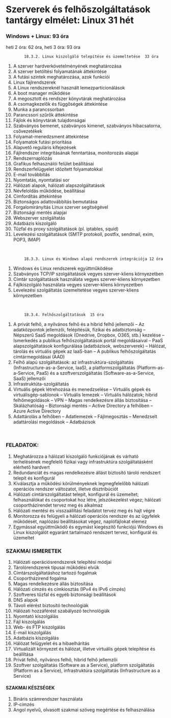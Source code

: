 # Szerverek és felhőszolgáltatások tantárgy elmélet: Linux  31 hét
### Windows + Linux: 93 óra
heti 2 óra: 62 óra, heti 3 óra: 93 óra


            18.3.2. Linux kiszolgáló telepítése és üzemeltetése  33 óra
1. A szerver hardverkövetelményének meghatározása
1. A szerver betöltési folyamatának áttekintése
1. A futási szintek meghatározása, azok funkciói
1. Linux fájlrendszerek
1. A Linux rendszereknél használt lemezpartícionálások
1. A boot manager működése
1. A megosztott és rendszer könyvtárak meghatározása
1. A csomagkezelők és függőségek áttekintése
1. Munka a parancssorban
1. Parancssori szűrők áttekintése
1. Fájlok és könyvtárak tulajdonságai
1. Szabványos bemenet, szabványos kimenet, szabványos hibacsatorna, csővezetékek
1. Folyamat-menedzsment áttekintése
1. Folyamatok futási prioritása
1. Alapvető reguláris kifejezések
1. Fájlrendszer integritásának fenntartása, monitorozás alapjai
1. Rendszernaplózás
1. Grafikus felhasználói felület beállításai
1. Rendszerfelügyelet időzített folyamatokkal
1. E-mail továbbítás
1. Nyomtatás, nyomtatási sor
1. Hálózati alapok, hálózati alapszolgáltatások
1. Névfeloldás működése, beállításai
1. Címfordítás áttekintése
1. Biztonságos adattovábbítás bemutatása
1. Forgalomirányítás Linux szerver segítségével
1. Biztonsági mentés alapjai
1. Webszerver szolgáltatás
1. Adatbázis kiszolgáló
1. Tűzfal és proxy szolgáltatások (pl. iptables, squid)
1. Levelezési szolgáltatások (SMTP protokoll, postfix, sendmail, exim, POP3, IMAP)
<br>

            18.3.3. Linux és Windows alapú rendszerek integrációja 12 óra
1. Windows és Linux rendszerek együttműködése
1. Szabványos TCP/IP szolgáltatások vegyes szerver-kliens környezetben
1. Címtár szolgáltatások használata vegyes szerver-kliens környezetben
1. Fájlkiszolgáló használata vegyes szerver-kliens környezetben
1. Levelezési szolgáltatás üzemeltetése vegyes szerver-kliens környezetben
<br>

            18.3.4. Felhőszolgáltatások  15 óra
1. A privát felhő, a nyilvános felhő és a hibrid felhő jellemzői
–	Az adatközpontok jellemzői, felépítésük, fizikai és adatbiztonság
–	Népszerű SaaS megoldások (Onedrive, Dropbox, O365, stb.) kezelése
–	Ismerkedés a publikus felhőszolgáltatások portál megoldásaival
–	PaaS alapszolgáltatások konfigurálása (adatbázisok, webszerverek)
–	Hálózat, tárolás és virtuális gépek az IaaS-ban 
–	A publikus felhőszolgáltatás címtármegoldásai (AAD)
1. Felhő alapú szolgáltatások: az infrastruktúra-szolgáltatás (Infrastructure-as-a-Service, IaaS), a platformszolgáltatás (Platform-as-a-Service, PaaS) és a szoftverszolgáltatás (Software-as-a-Service, SaaS) jellemzői
1. Infrastruktúta-szolgáltatás
1. Virtuális gépek létrehozása és menedzselése
–	Virtuális gépek és virtuálisgép-sablonok 
–	Virtuális lemezek
–	Virtuális hálózatok; hibrid felhőmegoldások – VPN
–	Magas rendelkezésre állás biztosítása
–	Skálázhatóság
–	Biztonsági mentés
–	Active Directory a felhőben – Azure Active Directory
1. Adattárolás a felhőben
–	Adatlemezek
–	Fájlmegosztás
–	Menedzselt adattárolási megoldások
–	Adatbázisok
<br>

### FELADATOK:
1. Meghatározza a hálózati kiszolgáló funkciójának és várható terhelésének megfelelő fizikai vagy infrastruktúra szolgáltatásként elérhető hardvert
2. Redundanciát és magas rendelkezésre állást biztosító tároló rendszert telepít és konfigurál
3. Kiválasztja a működési körülményeknek legmegfelelőbb hálózati operációs rendszer változatot, illetve disztribúciót
4. Hálózati címtárszolgáltatást telepít, konfigurál és üzemeltet; felhasználókat és csoportokat hoz létre, jelszókezelést végez; hálózati csoportházirendet tervez meg és alkalmaz
5. Hálózati mentési és visszaállítási feladatot tervez meg és hajt végre
6. Monitorozza és felügyeli a hálózati operációs rendszer és az ügyfelek működését, naplózási beállításokat végez, naplófájlokat elemez
7. Egymással együttműködő és egymást kiegészítő funkciójú Windows és Linux kiszolgálót egyaránt tartalmazó rendszert tervez, konfigurál és üzemeltet

### SZAKMAI ISMERETEK
1. Hálózati operációsrendszerek telepítési módjai
2. Tárolórendszerek típusai működési elvük
3. Címtárszolgáltatáshoz tartozó fogalmak
4. Csoportházirend fogalma
5. Magas rendelkezésre állás biztosítása
6. Hálózati címzés és címkiosztás (IPv4 és IPv6 címzés)
7. Szoftveres tűzfal és egyéb biztonsági beállítások
8. DNS alapok
9. Távoli elérést biztosító technológiák
10. Hálózati hozzáférést szabályozó technológiák
11. Nyomtató kiszolgálás
12. Fájl kiszolgálás
13. Web- és FTP kiszolgálás
14. E-mail kiszolgálás
15. Adatbázis kiszolgálás
16. Hálózat felügyelet és a hibaelhárítás
17. Virtualizált környezet és hálózat, illetve virtuális gépek telepítése és beállítása
18. Privát felhő, nyilvános felhő, hibrid felhő jellemzői
19. Szoftver szolgáltatás (Software as a Service), platform szolgáltatás (Platform as a Service), infrastruktúra szolgáltatás (Infrastructure as a Service)

#### SZAKMAI KÉSZSÉGEK
1. Bináris számrendszer használata
2. IP-címzés
3. Angol nyelvű, olvasott szakmai szöveg megértése és felhasználása


